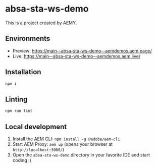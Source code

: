 # absa-sta-ws-demo

This is a project created by AEMY.

## Environments

- Preview: https://main--absa-sta-ws-demo--aemdemos.aem.page/
- Live: https://main--absa-sta-ws-demo--aemdemos.aem.live/

## Installation

```sh
npm i
```

## Linting

```sh
npm run lint
```

## Local development

1. Install the [AEM CLI](https://github.com/adobe/helix-cli): `npm install -g @adobe/aem-cli`
1. Start AEM Proxy: `aem up` (opens your browser at `http://localhost:3000/`)
1. Open the `absa-sta-ws-demo` directory in your favorite IDE and start coding :)
